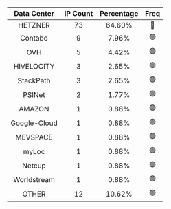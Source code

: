 | Data Center | IP Count | Percentage | Freq |
|:------------:|:--------:|:-----------:|:-----:|
| HETZNER | 73 | 64.60% | 🔴 |
| Contabo | 9 | 7.96% | 🟢 |
| OVH | 5 | 4.42% | 🟢 |
| HIVELOCITY | 3 | 2.65% | 🟢 |
| StackPath | 3 | 2.65% | 🟢 |
| PSINet | 2 | 1.77% | 🟢 |
| AMAZON | 1 | 0.88% | 🟢 |
| Google-Cloud | 1 | 0.88% | 🟢 |
| MEVSPACE | 1 | 0.88% | 🟢 |
| myLoc | 1 | 0.88% | 🟢 |
| Netcup | 1 | 0.88% | 🟢 |
| Worldstream | 1 | 0.88% | 🟢 |
| OTHER | 12 | 10.62% | 🟢 |